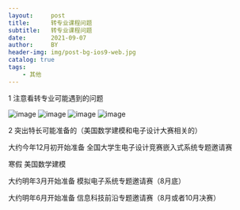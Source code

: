 ```yaml
---
layout:     post
title:      转专业课程问题
subtitle:   转专业课程问题
date:       2021-09-07
author:     BY
header-img: img/post-bg-ios9-web.jpg
catalog: true
tags:
    - 其他 
---
```

1 注意看转专业可能遇到的问题

![image](https://user-images.githubusercontent.com/24884878/132290396-8982dede-828c-4552-b618-ef0e573bf601.png)
![image](https://user-images.githubusercontent.com/24884878/132290415-3932e53d-16ee-4cc5-a716-0f08f86520ff.png)
![image](https://user-images.githubusercontent.com/24884878/132290435-139af921-4ff9-482e-84b8-28628f831292.png)
![image](https://user-images.githubusercontent.com/24884878/132290456-42f73f2b-bbd7-420b-9487-e4b48b60d1ef.png)


2 突出特长可能准备的（美国数学建模和电子设计大赛相关的）

大约今年12月初开始准备 全国大学生电子设计竞赛嵌入式系统专题邀请赛

寒假 美国数学建模 

大约明年3月开始准备 模拟电子系统专题邀请赛（8月底）

大约明年6月开始准备 信息科技前沿专题邀请赛（8月或者10月决赛）

